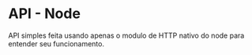 # API - Node

API simples feita usando apenas o modulo de HTTP nativo do node para entender seu funcionamento.








